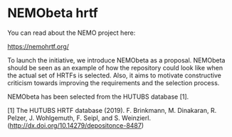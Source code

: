 # NEMObeta hrtf

You can read about the NEMO project here:

https://nemohrtf.org/

To launch the initiative, we introduce NEMObeta as a proposal. NEMObeta should be seen as an example of how the repository could look like when the actual set of HRTFs is selected. Also, it aims to motivate constructive criticism towards improving the requirements and the selection process.

NEMObeta has been selected from the HUTUBS database [1].

[1] The HUTUBS HRTF database (2019). F. Brinkmann, M. Dinakaran, R. Pelzer, J. Wohlgemuth, F. Seipl, and S. Weinzierl. (http://dx.doi.org/10.14279/depositonce-8487)
